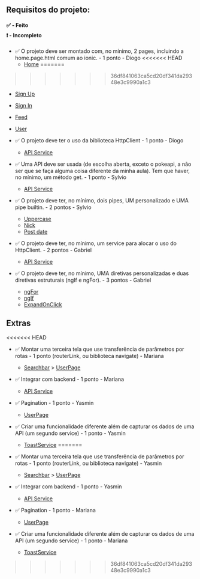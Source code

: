 ## Requisitos do projeto:

<h4 style="margin-bottom:.5rem;">✅ - Feito</h4>
<h4 style="margin-top:0;">❗ - Incompleto</h4>


- ✅ O projeto deve ser montado com, no mínimo, 2 pages, incluindo a home.page.html comum ao ionic. - 1 ponto - Diogo
<<<<<<< HEAD
  - [Home](/src/app/pages/home)
=======
  <!-- - [Home](/src/app/pages/home) -->
>>>>>>> 36df841063ca5cd20df341da29348e3c9990a1c3
  - [Sign Up](/src/app/pages/signup)
  - [Sign In](/src/app/pages/signin)
  - [Feed](/src/app/pages/feed)
  - [User](/src/app/pages/user)

- ✅ O projeto deve ter o uso da biblioteca HttpClient - 1 ponto - Diogo
  - [API Service](/src/app/services/api/api.service.ts#HttpClient)

- ✅ Uma API deve ser usada (de escolha aberta, exceto o pokeapi, a não ser que se faça alguma coisa diferente da minha aula). Tem que haver, no mínimo, um método get. - 1 ponto - Sylvio
  - [API Service](/src/app/services/api/api.service.ts#getUser)

- ✅ O projeto deve ter, no mínimo, dois pipes, UM personalizado e UMA pipe builtin. - 2 pontos - Sylvio
  - [Uppercase](/src/app/pages/signup/signup.page.html#uppercase)
  - [Nick](/src/app/pipes/nick/nick.pipe.ts)
  - [Post date](/src/app/pipes/post-date/post-date.pipe.ts)

- ✅ O projeto deve ter, no mínimo, um service para alocar o uso do HttpClient. - 2 pontos - Gabriel
  - [API Service](/src/app/services/api/api.service.ts)

- ✅ O projeto deve ter, no mínimo, UMA diretivas personalizadas e duas diretivas estruturais (ngIf e ngFor). - 3 pontos - Gabriel
  - [ngFor](/src/app/pages/feed/feed.page.html#ngFor)
  - [ngIf](/src/app/pages/feed/feed.page.html#ngIf)
  - [ExpandOnClick](/src/app/directives//expand-onclick/expand-onclick.directive.ts#ExpandOnclickDirective)


## Extras

<<<<<<< HEAD
- ✅ Montar uma terceira tela que use transferência de parâmetros por rotas - 1 ponto (routerLink, ou biblioteca navigate) - Mariana
  - [Searchbar](/src/app/components/search-bar/search-bar.component.html#routerLink) > [UserPage](/src/app/pages/user/user.page.ts)

- ✅ Integrar com backend - 1 ponto - Mariana
  - [API Service](/src/app/services/api/api.service.ts)

- ✅ Pagination - 1 ponto - Yasmin
  - [UserPage](/src/app/pages/user/user.page.html#paginate)

- ✅ Criar uma funcionalidade diferente além de capturar os dados de uma API (um segundo service) - 1 ponto - Yasmin
  - [ToastService](/src/app/services/toast/toast.service.ts)
=======
- ✅ Montar uma terceira tela que use transferência de parâmetros por rotas - 1 ponto (routerLink, ou biblioteca navigate) - Yasmin
  - [Searchbar](/src/app/components/search-bar/search-bar.component.html#routerLink) > [UserPage](/src/app/pages/user/user.page.ts)

- ✅ Integrar com backend - 1 ponto - Yasmin
  - [API Service](/src/app/services/api/api.service.ts)

- ✅ Pagination - 1 ponto - Mariana
  - [UserPage](/src/app/pages/user/user.page.html#paginate)

- ✅ Criar uma funcionalidade diferente além de capturar os dados de uma API (um segundo service) - 1 ponto - Mariana
  - [ToastService](/src/app/services/toast/toast.service.ts)
>>>>>>> 36df841063ca5cd20df341da29348e3c9990a1c3
